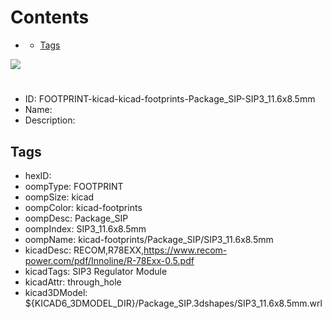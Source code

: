 



Contents
========

* [](#)
	* [Tags](#tags)
  
![][im]
# 

- ID: FOOTPRINT-kicad-kicad-footprints-Package_SIP-SIP3_11.6x8.5mm
- Name: 
- Description: 

## Tags

- hexID: 
- oompType: FOOTPRINT
- oompSize: kicad
- oompColor: kicad-footprints
- oompDesc: Package_SIP
- oompIndex: SIP3_11.6x8.5mm
- oompName: kicad-footprints/Package_SIP/SIP3_11.6x8.5mm
- kicadDesc: RECOM,R78EXX,https://www.recom-power.com/pdf/Innoline/R-78Exx-0.5.pdf
- kicadTags: SIP3 Regulator Module
- kicadAttr: through_hole
- kicad3DModel: ${KICAD6_3DMODEL_DIR}/Package_SIP.3dshapes/SIP3_11.6x8.5mm.wrl



[im]: image.png
